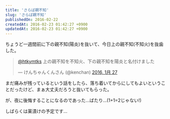 ```yaml
---
title: 'さらば親不知'
slug: 'さらば親不知'
publishedOn: 2016-02-22
createdAt: 2016-02-23 01:42:27 +0900
updatedAt: 2016-02-23 01:42:27 +0900
---
```

ちょうど一週間前に下の親不知(陽炎)を抜いて、今日上の親不知(不知火)を抜歯した。

<blockquote class="twitter-tweet" data-lang="ja"><p lang="ja" dir="ltr"><a href="https://twitter.com/htkymtks">@htkymtks</a> 上の親不知を不知火、下の親不知を陽炎と名付けました</p>&mdash; けんちゃんくんさん (@kenchan) <a href="https://twitter.com/kenchan/status/692168773051256834">2016, 1月 27</a></blockquote>
<script async src="//platform.twitter.com/widgets.js" charset="utf-8"></script>

まだ痛みが残っているという話をしたら、落ち着いてからにしてもよいということだったけど、まぁ大丈夫だろうと抜いてもらった。

が、夜に後悔することになるのであった…ばたり…(1+1=2じゃない!)

しばらくは薬漬けの予定です…
